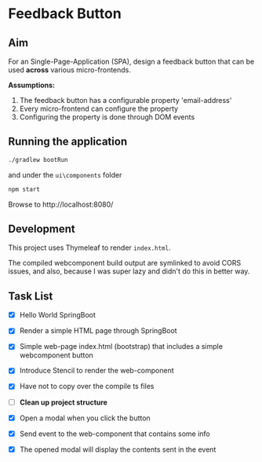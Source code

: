 # Feedback Button

## Aim 
For an Single-Page-Application (SPA), design a feedback button that can be used **across** various micro-frontends.

**Assumptions:** 

1. The feedback button has a configurable property 'email-address'
2. Every micro-frontend can configure the property
3. Configuring the property is done through DOM events

## Running the application

```bash
./gradlew bootRun
```

and under the `ui\components` folder 

```bash
npm start 
```

Browse to http://localhost:8080/


## Development

This project uses Thymeleaf to render `index.html`.

The compiled webcomponent build output are symlinked to avoid CORS issues, and also, because I was super lazy and didn't do this in better way.


## Task List 
- [x] Hello World SpringBoot
- [x] Render a simple HTML page through SpringBoot 
- [x] Simple web-page index.html (bootstrap) that includes a simple webcomponent button
- [x] Introduce Stencil to render the web-component
- [x] Have not to copy over the compile ts files
- [ ] **Clean up project structure**
- [x] Open a modal when you click the button 
- [x] Send event to the web-component that contains some info
- [x] The opened modal will display the contents sent in the event

